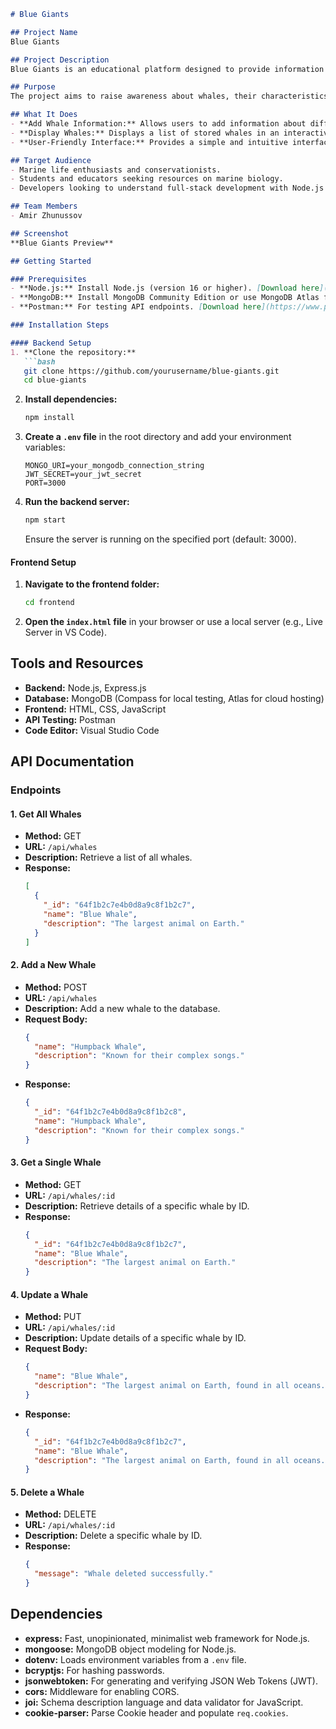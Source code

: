 ```markdown
# Blue Giants

## Project Name
Blue Giants

## Project Description
Blue Giants is an educational platform designed to provide information about whales, the largest and most majestic creatures of the ocean. This project features a backend system that stores whale data in MongoDB and a frontend interface where users can explore and interact with this information.

## Purpose
The project aims to raise awareness about whales, their characteristics, and their importance in marine ecosystems.

## What It Does
- **Add Whale Information:** Allows users to add information about different whale species, such as their name and description.
- **Display Whales:** Displays a list of stored whales in an interactive and visually appealing table on the website.
- **User-Friendly Interface:** Provides a simple and intuitive interface to explore whale-related information.

## Target Audience
- Marine life enthusiasts and conservationists.
- Students and educators seeking resources on marine biology.
- Developers looking to understand full-stack development with Node.js and MongoDB.

## Team Members
- Amir Zhunussov

## Screenshot
**Blue Giants Preview**

## Getting Started

### Prerequisites
- **Node.js:** Install Node.js (version 16 or higher). [Download here](https://nodejs.org/)
- **MongoDB:** Install MongoDB Community Edition or use MongoDB Atlas for cloud hosting. [Download here](https://www.mongodb.com/try/download/community)
- **Postman:** For testing API endpoints. [Download here](https://www.postman.com/downloads/)

### Installation Steps

#### Backend Setup
1. **Clone the repository:**
   ```bash
   git clone https://github.com/yourusername/blue-giants.git
   cd blue-giants
   ```
2. **Install dependencies:**
   ```bash
   npm install
   ```
3. **Create a `.env` file** in the root directory and add your environment variables:
   ```env
   MONGO_URI=your_mongodb_connection_string
   JWT_SECRET=your_jwt_secret
   PORT=3000
   ```
4. **Run the backend server:**
   ```bash
   npm start
   ```
   Ensure the server is running on the specified port (default: 3000).

#### Frontend Setup
1. **Navigate to the frontend folder:**
   ```bash
   cd frontend
   ```
2. **Open the `index.html` file** in your browser or use a local server (e.g., Live Server in VS Code).

## Tools and Resources
- **Backend:** Node.js, Express.js
- **Database:** MongoDB (Compass for local testing, Atlas for cloud hosting)
- **Frontend:** HTML, CSS, JavaScript
- **API Testing:** Postman
- **Code Editor:** Visual Studio Code

## API Documentation

### Endpoints

#### 1. Get All Whales
- **Method:** GET
- **URL:** `/api/whales`
- **Description:** Retrieve a list of all whales.
- **Response:**
  ```json
  [
    {
      "_id": "64f1b2c7e4b0d8a9c8f1b2c7",
      "name": "Blue Whale",
      "description": "The largest animal on Earth."
    }
  ]
  ```

#### 2. Add a New Whale
- **Method:** POST
- **URL:** `/api/whales`
- **Description:** Add a new whale to the database.
- **Request Body:**
  ```json
  {
    "name": "Humpback Whale",
    "description": "Known for their complex songs."
  }
  ```
- **Response:**
  ```json
  {
    "_id": "64f1b2c7e4b0d8a9c8f1b2c8",
    "name": "Humpback Whale",
    "description": "Known for their complex songs."
  }
  ```

#### 3. Get a Single Whale
- **Method:** GET
- **URL:** `/api/whales/:id`
- **Description:** Retrieve details of a specific whale by ID.
- **Response:**
  ```json
  {
    "_id": "64f1b2c7e4b0d8a9c8f1b2c7",
    "name": "Blue Whale",
    "description": "The largest animal on Earth."
  }
  ```

#### 4. Update a Whale
- **Method:** PUT
- **URL:** `/api/whales/:id`
- **Description:** Update details of a specific whale by ID.
- **Request Body:**
  ```json
  {
    "name": "Blue Whale",
    "description": "The largest animal on Earth, found in all oceans."
  }
  ```
- **Response:**
  ```json
  {
    "_id": "64f1b2c7e4b0d8a9c8f1b2c7",
    "name": "Blue Whale",
    "description": "The largest animal on Earth, found in all oceans."
  }
  ```

#### 5. Delete a Whale
- **Method:** DELETE
- **URL:** `/api/whales/:id`
- **Description:** Delete a specific whale by ID.
- **Response:**
  ```json
  {
    "message": "Whale deleted successfully."
  }
  ```

## Dependencies
- **express:** Fast, unopinionated, minimalist web framework for Node.js.
- **mongoose:** MongoDB object modeling for Node.js.
- **dotenv:** Loads environment variables from a `.env` file.
- **bcryptjs:** For hashing passwords.
- **jsonwebtoken:** For generating and verifying JSON Web Tokens (JWT).
- **cors:** Middleware for enabling CORS.
- **joi:** Schema description language and data validator for JavaScript.
- **cookie-parser:** Parse Cookie header and populate `req.cookies`.
```
